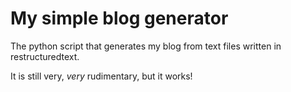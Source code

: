 My simple blog generator
========================

The python script that generates my blog from text files written in restructuredtext.

It is still very, *very* rudimentary, but it works!

